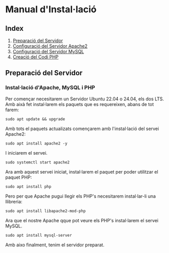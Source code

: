 # Manual d'Instal·lació

## Index

1. [Preparació del Servidor](#preparació-del-servidor)
2. [Configuració del Servidor Apache2](<Apache2>)
3. [Configuració del Servidor MySQL](<MySQL>)
4. [Creació del Codi PHP](<PHP>)

## Preparació del Servidor

### Instal·lació d'Apache, MySQL i PHP

Per començar necesitarem un Servidor Ubuntu 22.04 o 24.04, els dos LTS. Amb aixà fet instal·larem els paquets que es requereixen, abans de tot farem:

```:
sudo apt update && upgrade
```

Amb tots el paquets actualizats començarem amb l'instal·lació del servei Apache2:

```:
sudo apt install apache2 -y
```

I iniciarem el servei.

```:
sudo systemctl start apache2
```

Ara amb aquest servei iniciat, instal·larem el paquet per poder utilitzar el paquet PHP:

```:
sudo apt install php
```

Pero per que Apache pugui llegir els PHP's necesitarem instal·lar-li una llibreria:

```:
sudo apt install libapache2-mod-php
```

Ara que el nostre Apache qque pot veure els PHP's instal·larem el servei MySQL.

```:
sudo apt install mysql-server
```

Amb aixo finalment, tenim el servidor preparat.
